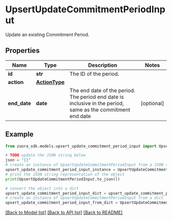 # UpsertUpdateCommitmentPeriodInput

Update an existing Commitment Period.

## Properties

Name | Type | Description | Notes
------------ | ------------- | ------------- | -------------
**id** | **str** | The ID of the period. | 
**action** | [**ActionType**](ActionType.md) |  | 
**end_date** | **date** | The end date of the period. The period end date is inclusive in the period, same as the commitment end date | [optional] 

## Example

```python
from zuora_sdk.models.upsert_update_commitment_period_input import UpsertUpdateCommitmentPeriodInput

# TODO update the JSON string below
json = "{}"
# create an instance of UpsertUpdateCommitmentPeriodInput from a JSON string
upsert_update_commitment_period_input_instance = UpsertUpdateCommitmentPeriodInput.from_json(json)
# print the JSON string representation of the object
print(UpsertUpdateCommitmentPeriodInput.to_json())

# convert the object into a dict
upsert_update_commitment_period_input_dict = upsert_update_commitment_period_input_instance.to_dict()
# create an instance of UpsertUpdateCommitmentPeriodInput from a dict
upsert_update_commitment_period_input_from_dict = UpsertUpdateCommitmentPeriodInput.from_dict(upsert_update_commitment_period_input_dict)
```
[[Back to Model list]](../README.md#documentation-for-models) [[Back to API list]](../README.md#documentation-for-api-endpoints) [[Back to README]](../README.md)



